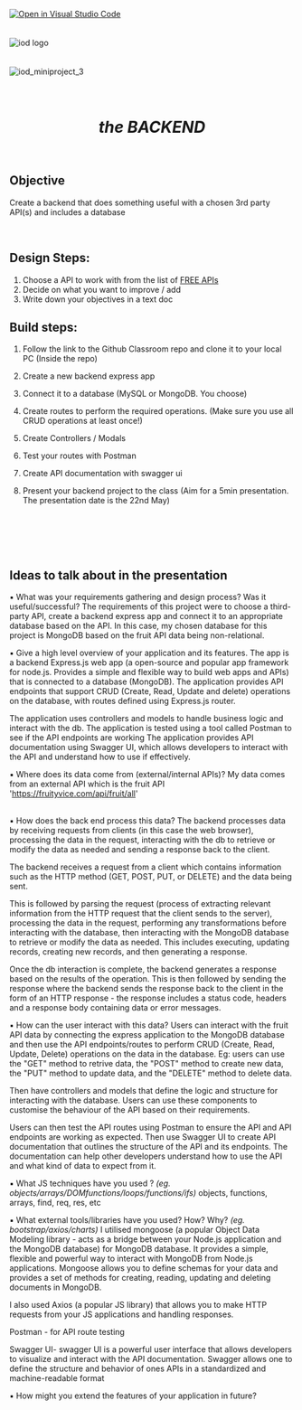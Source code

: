 [![Open in Visual Studio Code](https://classroom.github.com/assets/open-in-vscode-718a45dd9cf7e7f842a935f5ebbe5719a5e09af4491e668f4dbf3b35d5cca122.svg)](https://classroom.github.com/online_ide?assignment_repo_id=11095857&assignment_repo_type=AssignmentRepo)
</br></br></br>
![iod logo](https://x4w8f4y8.rocketcdn.me/wp-content/uploads/2020/05/iod_h_tp_white_c.png)
</br></br></br>
![iod_miniproject_3](https://i.ibb.co/Gx5cNRS/Screenshot-2023-05-03-at-11-12-47-PM.png)
</br></br></br>

<div align="center">

# *the BACKEND*

</div>

</br>

## Objective  
Create a backend that does something useful with a chosen 3rd party API(s) and includes a database

<br>

## Design Steps:

1. Choose a API to work with from the list of [FREE APIs](https://docs.google.com/spreadsheets/d/15iDpjqyBkSse9wcN7vvQvORBvX8P_ivAjm-iKXp776Y/edit#gid=0)
2. Decide on what you want to improve / add
3. Write down your objectives in a text doc

## Build steps:

1. Follow the link to the Github Classroom repo and clone it to your local PC
(Inside the repo)
2. Create a new backend express app
3. Connect it to a database (MySQL or MongoDB. You choose)
4. Create routes to perform the required operations. (Make sure you use all CRUD operations at least once!)
5. Create Controllers / Modals
6. Test your routes with Postman
7. Create API documentation with swagger ui

8. Present your backend project to the class (Aim for a 5min presentation. The presentation date is the 22nd May)

<br><br><br><br>

## Ideas to talk about in the presentation

▪ What was your requirements gathering and design process? Was it useful/successful?
The requirements of this project were to choose a third-party API, create a backend express app and connect it to an appropriate database based on the API. In this case, my chosen database for this project is MongoDB based on the  fruit API data being non-relational. 
</br>

▪ Give a high level overview of your application and its features.
The app is a backend Express.js web app (a open-source and popular app framework for node.js. Provides a simple and flexible way to build web apps and APIs) that is connected to a database (MongoDB). The application provides API 
endpoints that support CRUD (Create, Read, Update and delete) operations on the database, with routes defined using Express.js router.

The application uses controllers and models to handle business logic and interact with the db. The application is tested using a tool called Postman to see if the API endpoints are working 
The application provides API documentation using Swagger UI, which allows developers to interact with the API and understand how to use if effectively. 
</br>

▪ Where does its data come from (external/internal APIs)?
My data comes from an external API which is the fruit API 'https://fruityvice.com/api/fruit/all'

</br>
▪ How does the back end process this data?
The backend processes data by receiving requests from clients (in this case the web browser), processing the data
in the request, interacting with the db to retrieve or modify the data as needed and sending a response back to the client. 

The backend receives a request from a client which contains information such as the HTTP method (GET, POST, PUT, or DELETE) and the data being sent. 

This is followed by parsing the request (process of extracting relevant information from the HTTP request that the client sends to the server), processing the data in the request, performing any transformations before interacting with the database, then interacting with the MongoDB database to retrieve or modify the data as needed. This includes executing, updating records, creating new records, and then generating a response. 

Once the db interaction is complete, the backend generates a response based on the results of the operation. This is then followed by sending the response where the backend sends the response back to the client in the form of an HTTP response - the response includes a status code, headers and a response body containing data or error messages. 
</br>

▪ How can the user interact with this data?
Users can interact with the fruit API data by connecting the express application to the MongoDB database and then use the API endpoints/routes to perform CRUD (Create, Read, Update, Delete) operations on the data in the database.
Eg: users can use the "GET" method to retrive data, the "POST" method to create new data, the "PUT" method to update
data, and the "DELETE" method to delete data. 

Then have controllers and models that define the logic and structure for interacting with the database. Users can use these components to customise the behaviour of the API based on their requirements.

Users can then test the API routes using Postman to ensure the API and API endpoints are working as expected. Then use Swagger UI to create API documentation that outlines the structure of the API and its endpoints. The documentation can help other developers understand how to use the API and what kind of data to expect from it. 
</br>

▪ What JS techniques have you used ?
*(eg. objects/arrays/DOMfunctions/loops/functions/ifs)*
objects, functions, arrays, find, req, res, etc 
</br>

▪ What external tools/libraries have you used? How? Why?
*(eg. bootstrap/axios/charts)*
I utilised mongoose (a popular Object Data Modeling library - acts as a bridge between your Node.js application and the MongoDB database) for MongoDB database. It provides a simple, flexible
and powerful way to interact with MongoDB from Node.js applications. Mongoose allows you to define schemas for your data and provides a set of methods for creating, reading, updating and deleting documents in MongoDB. 

I also used Axios (a popular JS library) that allows you to make HTTP requests from your JS applications and handling responses. 

Postman - for API route testing 

Swagger UI- swagger UI is a powerful user interface that allows developers to visualize and interact with the API documentation. Swagger allows one to define the structure and behavior of ones APIs in a standardized and machine-readable format
</br>

▪ How might you extend the features of your application in future?



</br></br></br></br></br>


